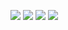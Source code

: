 ![](%E5%BE%AE%E5%8D%9A%20%E7%BE%8E%E5%9B%BD%E6%98%AF%E5%85%A8%E7%90%83%E6%9C%80%E5%A4%A7%E7%9A%84%E4%BA%BA%E6%9D%83%E8%B5%A4%E5%AD%97%E5%9B%BD-%E8%AF%84%E8%AE%BA%E6%88%AA%E5%9B%BE1.jpg)
![](%E5%BE%AE%E5%8D%9A%20%E7%BE%8E%E5%9B%BD%E6%98%AF%E5%85%A8%E7%90%83%E6%9C%80%E5%A4%A7%E7%9A%84%E4%BA%BA%E6%9D%83%E8%B5%A4%E5%AD%97%E5%9B%BD-%E8%AF%84%E8%AE%BA%E6%88%AA%E5%9B%BE2.jpg)
![](%E5%BE%AE%E5%8D%9A%20%E7%BE%8E%E5%9B%BD%E6%98%AF%E5%85%A8%E7%90%83%E6%9C%80%E5%A4%A7%E7%9A%84%E4%BA%BA%E6%9D%83%E8%B5%A4%E5%AD%97%E5%9B%BD-%E8%AF%84%E8%AE%BA%E6%88%AA%E5%9B%BE3.jpg)
![](%E5%BE%AE%E5%8D%9A%20%E7%BE%8E%E5%9B%BD%E6%98%AF%E5%85%A8%E7%90%83%E6%9C%80%E5%A4%A7%E7%9A%84%E4%BA%BA%E6%9D%83%E8%B5%A4%E5%AD%97%E5%9B%BD-%E8%AF%84%E8%AE%BA%E6%88%AA%E5%9B%BE4.jpg)
